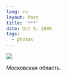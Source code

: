 ```yaml
---
lang: ru
layout: Post
title: '***'
date: Oct 9, 2006
tags:
  - photos
---
```


![](/images/blog/Sapegin-Artem-20D-2006-06-24-199-9981-lj.jpg)

Московская область.
